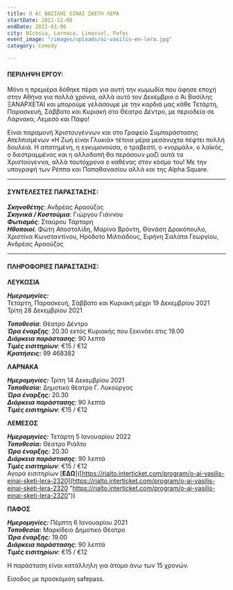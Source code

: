 ```yaml
---
title: Ο Αϊ ΒΑΣΙΛΗΣ ΕΙΝΑΙ ΣΚΕΤΗ ΛΕΡΑ
startDate: 2021-12-08
endDate: 2022-01-06
city: NIcosia, Larnaca, Limassol, Pafos
event_image: "/images/uploads/ai-vasilis-en-lera.jpg"
category: Comedy

---
```

#### ΠΕΡΙΛΗΨΗ ΕΡΓΟΥ:

Μόνο η πρεμιέρα δόθηκε πέρσι για αυτή την κωμωδία που άφησε εποχή στην Αθήνα για πολλά χρόνια, αλλά αυτό τον Δεκέμβριο ο Άι Βασίλης ΞΑΝΑΡΧΕΤΑΙ και μπορούμε γελάσουμε με την καρδιά μας κάθε Τετάρτη, Παρασκευή, Σάββατο και Κυριακή στο Θέατρο Δέντρο, με περιοδεία σε Λάρνακα, Λεμεσό και Πάφο!

Είναι παραμονή Χριστουγέννων και στο Γραφείο Συμπαράστασης Απελπισμένων «Η Ζωή είναι Γλυκιά» τέτοια μέρα μεσάνυχτα πέφτει πολλή δουλειά. Η απατημένη, η εγκυμονούσα, ο τραβεστί, ο «νορμάλ», ο λαϊκός, ο διεστραμμένος και η αλλοδαπή θα περάσουν μαζί αυτά τα Χριστούγεννα, αλλά ταυτόχρονα ο καθένας στον κόσμο του! Με την υπογραφή των Ρέππα και Παπαθανασίου αλλά και της Alpha Square.

***

#### ΣΥΝΤΕΛΕΣΤΕΣ ΠΑΡΑΣΤΑΣΗΣ:

**_Σκηνοθέτης_**: Ανδρέας Αραούζος  
**_Σκηνικά / Κοστούμια_**: Γιώργου Γιάννου  
**_Φωτισμός_**: Σταύρου Τάρταρη  
**_Ηθοποιοί_**: Φώτη Αποστολίδη, Μαρίνα Βρόντη, Θανάση Δρακόπουλο, Χριστίνα Κωνσταντίνου, Ηρόδοτο Μιλτιάδους, Ειρήνη Σαλάτα Γεωργίου, Ανδρέας Αραούζος

***

#### ΠΛΗΡΟΦΟΡΙΕΣ ΠΑΡΑΣΤΑΣΗΣ:

**ΛΕΥΚΩΣΙΑ**

**_Ημερομηνίες:_**  
Τετάρτη, Παρασκευή, Σάββατο και Κυριακή μέχρι 19 Δεκεμβρίου 2021  
Τρίτη 28 Δεκεμβρίου 2021

**_Τοποθεσία_**: Θέατρο Δέντρο  
**_Ώρα έναρξης_**: 20.30 εκτός Κυριακής που ξεκινάει στις 19.00  
**_Διάρκεια παράστασης_**: 90 λεπτά  
**_Τιμές εισιτηρίων_**: €15 / €12  
**_Κρατήσεις:_** 99 468382

**ΛΑΡΝΑΚΑ**

**_Ημερομηνίες:_** Τρίτη 14 Δεκεμβρίου 2021  
**_Τοποθεσία:_** Δημοτικό θέατρο Γ. Λυκούργος  
**_Ώρα έναρξης:_** 20.30  
**_Διάρκεια παράστασης_**: 90 λεπτά  
**_Τιμές εισιτηρίων_**: €15 / €12

**ΛΕΜΕΣΟΣ**

**_Ημερομηνίες:_** Τετάρτη 5 Ιανουαρίου 2022  
**_Τοποθεσία:_** Θέατρο Ριάλτο  
**_Ώρα έναρξης:_** 20.30  
**_Διάρκεια παράστασης_**: 90 λεπτά  
**_Τιμές εισιτηρίων_**: €15 / €12  
Αγορά εισιτηρίων \[**ΕΔΩ**\]([https://rialto.interticket.com/program/o-ai-vasilis-einai-sketi-lera-2320](https://rialto.interticket.com/program/o-ai-vasilis-einai-sketi-lera-2320 "https://rialto.interticket.com/program/o-ai-vasilis-einai-sketi-lera-2320"))

**ΠΑΦΟΣ**

**_Ημερομηνίες:_** Πέμπτη 6 Ιανουαρίου 2021  
**_Τοποθεσία:_** Μαρκίδειο Δημοτικό Θέατρο  
**_Ώρα έναρξης:_** 19.00  
**_Διάρκεια παράστασης_**: 90 λεπτά  
**_Τιμές εισιτηρίων_**: €15 / €12

Η παράσταση είναι κατάλληλη για άτομα άνω των 15 χρονών.

Είσοδος με προσκόμιση safepass.